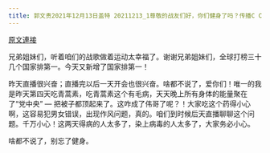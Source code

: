 ```yaml
---
title: 郭文贵2021年12月13日盖特 20211213_1尊敬的战友们好，你们健身了吗？传播C C P病毒疫苗解药的真相了吗？一切都已经开始了！
---
```


[原文連接](https://gnews.org/ThreadView/53483339)

兄弟姐妹们，听着咱们的战歌做着运动太幸福了。谢谢兄弟姐妹们，全球打榜三十几个国家排第一。今天又新增了国家排第一！


昨天直播很兴奋；直播完以后一天开会也很兴奋。啥都不说了，爱你们！唯一的我是昨天第四天吃青蒿素，吃青蒿素这个有毛病，天天晚上所有身体的能量聚在了“党中央”  — 把被子都顶起来了。这咋成了伟哥了呢？！大家吃这个药得小心啊，这容易犯男女错误，出现作风问题，真的。咱们到时候后天直播聊聊这个问题。千万小心！这两天得病的人太多了，染上病毒的人太多了，大家务必小心。


啥都不说了，别忘了健身。
